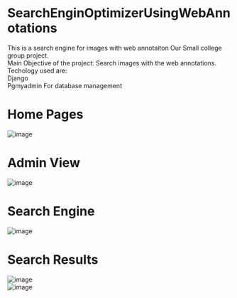 # SearchEnginOptimizerUsingWebAnnotations
This is a search engine  for images with web annotaiton
Our Small college group project.
</br>
Main Objective of the project:
Search images with the web annotations.
</br>
Techology used are:</br>
Django</br>
Pgmyadmin For database management 



<h1>Home Pages</h1>
	
![image](https://user-images.githubusercontent.com/63836638/117528515-55b6fe80-aff0-11eb-930d-336579c7ace9.png)

<h1> Admin View</h1>

![image](https://user-images.githubusercontent.com/63836638/117528535-68313800-aff0-11eb-88d8-f2f52edfe181.png)

<h1>Search Engine</h1>

![image](https://user-images.githubusercontent.com/63836638/117528571-872fca00-aff0-11eb-9d40-44778f0c4f4c.png)


 <h1>  Search Results</h1>
 
![image](https://user-images.githubusercontent.com/63836638/117528368-7a5ea680-afef-11eb-804c-06168b6d52b6.png)
</br>
![image](https://user-images.githubusercontent.com/63836638/117528412-babe2480-afef-11eb-948d-c06651f897b1.png)
	

